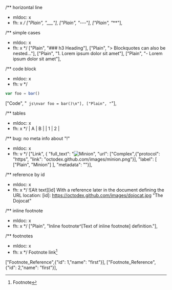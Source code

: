 /** horizontal line
 * mldoc: x
 * fh: x
 */
["Plain", "___"],
["Plain", "---"],
["Plain", "***"],


/** simple cases
 * mldoc: x
 * fh: x
 */
["Plain", "### h3 Heading"],
["Plain", "> Blockquotes can also be nested..."],
["Plain", "1. Lorem ipsum dolor sit amet"],
["Plain", "- Lorem ipsum dolor sit amet"],


/** code block
 * mldoc: x
 * fh: v
 */
```js
var foo = bar()
```
["Code", "` js\nvar foo = bar()\n"],
["Plain", "`"],


/** tables
 * mldoc: x
 * fh: x
 */
| A | B |
| 1 | 2 |


/** bug: no meta info about "!"
 * mldoc: x
 * fh: v
 */
["Link", {
    "full_text": "![Minion](https://octodex.github.com/images/minion.png)",
    "url": ["Complex",{"protocol": "https", "link": "octodex.github.com/images/minion.png"}],
    "label": [ ["Plain", "Minion"] ],
    "metadata": ""}],


/** reference by id
 * mldoc: x
 * fh: x
 */
![Alt text][id]
With a reference later in the document defining the URL location:
[id]: https://octodex.github.com/images/dojocat.jpg  "The Dojocat"


/** inline footnote
 * mldoc: x
 * fh: x
 */
["Plain", "Inline footnote^[Text of inline footnote] definition."],


/** footnotes
 * mldoc: x
 * fh: x
 */
Footnote link[^first]
[^first]: Footnote

["Footnote_Reference",{"id": 1,"name": "first"}],
["Footnote_Reference",{"id": 2,"name": "first"}],
